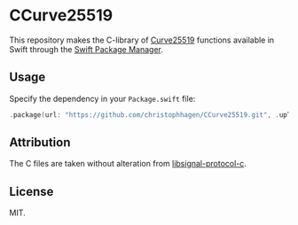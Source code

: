 # CCurve25519

This repository makes the C-library of [Curve25519](https://en.wikipedia.org/wiki/Curve25519) functions available in Swift through the [Swift Package Manager](https://swift.org/package-manager/).

## Usage

Specify the dependency in your `Package.swift` file:

````swift
.package(url: "https://github.com/christophhagen/CCurve25519.git", .upToNextMinor(from: "1.0"))
````

## Attribution

The C files are taken without alteration from [libsignal-protocol-c](https://github.com/signalapp/libsignal-protocol-c).

## License

MIT.
